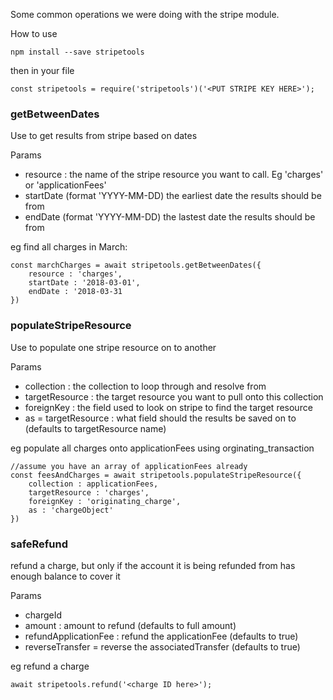 Some common operations we were doing with the stripe module.

How to use

```
npm install --save stripetools
```

then in your file

```
const stripetools = require('stripetools')('<PUT STRIPE KEY HERE>');
```

### getBetweenDates
Use to get results from stripe based on dates

Params
- resource : the name of the stripe resource you want to call. Eg 'charges' or 'applicationFees'
- startDate (format 'YYYY-MM-DD) the earliest date the results should be from
- endDate (format 'YYYY-MM-DD) the lastest date the results should be from

eg find all charges in March: 
```
const marchCharges = await stripetools.getBetweenDates({
    resource : 'charges',
    startDate : '2018-03-01',
    endDate : '2018-03-31
})
```


### populateStripeResource
Use to populate one stripe resource on to another

Params 
- collection : the collection to loop through and resolve from
- targetResource : the target resource you want to pull onto this collection
- foreignKey : the field used to look on stripe to find the target resource
- as = targetResource : what field should the results be saved on to (defaults to targetResource name)

eg populate all charges onto applicationFees using orginating_transaction
```
//assume you have an array of applicationFees already
const feesAndCharges = await stripetools.populateStripeResource({
    collection : applicationFees,
    targetResource : 'charges',
    foreignKey : 'originating_charge',
    as : 'chargeObject'
})
```


### safeRefund
refund a charge, but only if the account it is being refunded from has enough balance to cover it

Params
 - chargeId
 - amount : amount to refund (defaults to full amount)
 - refundApplicationFee : refund the applicationFee (defaults to true)
 - reverseTransfer = reverse the associatedTransfer (defaults to true)
 
 eg refund a charge
 ```
await stripetools.refund('<charge ID here>');

```